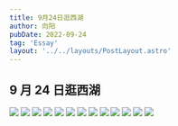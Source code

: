 ```yaml
---
title: 9月24日逛西湖
author: 向阳
pubDate: 2022-09-24
tag: 'Essay'
layout: '../../layouts/PostLayout.astro'
---
```


## 9 月 24 日逛西湖

<img class='self-pic' src="/assets/images/essay/westLake/westLake6.jpeg" />
<img class='self-pic' src="/assets/images/essay/westLake/westLake7.jpeg" />
<img class='self-pic' src="/assets/images/essay/westLake/westLake8.jpeg" />
<img class='self-pic' src="/assets/images/essay/westLake/westLake9.jpeg" />
<img class='self-pic' src="/assets/images/essay/westLake/westLake10.jpeg" />
<img class='self-pic' src="/assets/images/essay/westLake/westLake11.jpeg" />
<img class='self-pic' src="/assets/images/essay/westLake/westLake12.jpeg" />
<img class='self-pic' src="/assets/images/essay/westLake/westLake13.jpeg" />
<img class='self-pic' src="/assets/images/essay/westLake/westLake14.jpeg" />
<img class='self-pic' src="/assets/images/essay/westLake/westLake4.jpeg" />
<img class='self-pic' src="/assets/images/essay/westLake/westLake3.jpeg" />
<img class='self-pic' src="/assets/images/essay/westLake/westLake1.jpeg" />
<img class='self-pic' src="/assets/images/essay/westLake/westLake2.jpeg" />
